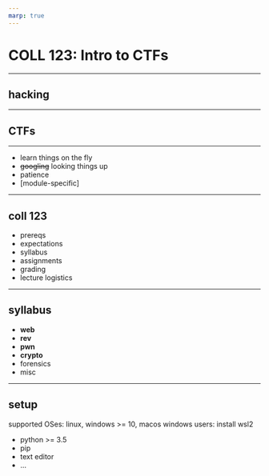 ```yaml
---
marp: true
---
```


# COLL 123: Intro to CTFs

---

## hacking

---

## CTFs

---

- learn things on the fly
- ~~googling~~ looking things up
- patience
- [module-specific]

---

## coll 123

- prereqs
- expectations
- syllabus
- assignments
- grading
- lecture logistics

---

## syllabus

- **web**
- **rev**
- **pwn**
- **crypto**
- forensics
- misc

---

## setup

supported OSes: linux, windows >= 10, macos
windows users: install wsl2

- python >= 3.5
- pip
- text editor
- …
